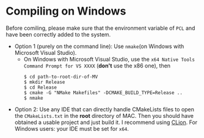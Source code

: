 # Compiling on Windows
Before comiling, please make sure that the environment variable of `PCL` and have been correctly added to the system.

- Option 1 (purely on the command line): Use `nmake`(on Windows with Microsoft Visual Studio).
  - On Windows with Microsoft Visual Studio, use the `x64 Native Tools Command Prompt for VS XXXX` (**don't** use the x86 one), then
      ```
      $ cd path-to-root-dir-of-MV
      $ mkdir Release
      $ cd Release
      $ cmake -G "NMake Makefiles" -DCMAKE_BUILD_TYPE=Release ..
      $ nmake
      ```
- Option 2: Use any IDE that can directly handle CMakeLists files to open the `CMakeLists.txt` in the **root** directory of MAC. Then you should have obtained a usable project and just build it. I recommend using [CLion](https://www.jetbrains.com/clion/). For Windows users: your IDE must be set for `x64`.
